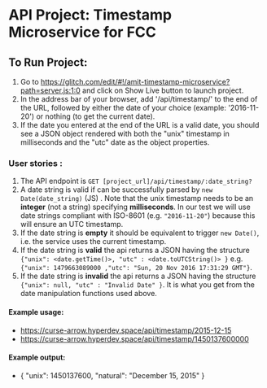 
# API Project: Timestamp Microservice for FCC

## To Run Project:
1. Go to https://glitch.com/edit/#!/amit-timestamp-microservice?path=server.js:1:0 and click on Show Live button to launch project.
2. In the address bar of your browser, add '/api/timestamp/' to the end of the URL, followed by either the date of your choice (example: '2016-11-20') or nothing (to get the current date).
3. If the date you entered at the end of the URL is a valid date, you should see a JSON object rendered with both the "unix" timestamp in milliseconds and the "utc" date as the object properties.

### User stories :

1. The API endpoint is `GET [project_url]/api/timestamp/:date_string?`
2. A date string is valid if can be successfully parsed by `new Date(date_string)` (JS) . Note that the unix timestamp needs to be an **integer** (not a string) specifying **milliseconds**. In our test we will use date strings compliant with ISO-8601 (e.g. `"2016-11-20"`) because this will ensure an UTC timestamp.
3. If the date string is **empty** it should be equivalent to trigger `new Date()`, i.e. the service uses the current timestamp.
4. If the date string is **valid** the api returns a JSON having the structure 
`{"unix": <date.getTime()>, "utc" : <date.toUTCString()> }`
e.g. `{"unix": 1479663089000 ,"utc": "Sun, 20 Nov 2016 17:31:29 GMT"}`.
5. If the date string is **invalid** the api returns a JSON having the structure `{"unix": null, "utc" : "Invalid Date" }`. It is what you get from the date manipulation functions used above.

#### Example usage:
* https://curse-arrow.hyperdev.space/api/timestamp/2015-12-15
* https://curse-arrow.hyperdev.space/api/timestamp/1450137600000

#### Example output:
* { "unix": 1450137600, "natural": "December 15, 2015" }

